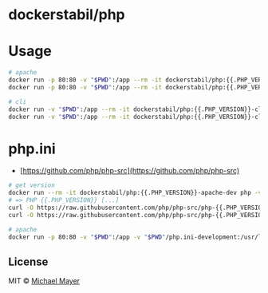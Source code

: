 # dockerstabil/php


# Usage

```bash
# apache
docker run -p 80:80 -v "$PWD":/app --rm -it dockerstabil/php:{{.PHP_VERSION}}-apache
docker run -p 80:80 -v "$PWD":/app --rm -it dockerstabil/php:{{.PHP_VERSION}}-apache-dev

# cli
docker run -v "$PWD":/app --rm -it dockerstabil/php:{{.PHP_VERSION}}-cli php -v
docker run -v "$PWD":/app --rm -it dockerstabil/php:{{.PHP_VERSION}}-cli-dev php -v
```


# php.ini

* [https://github.com/php/php-src](https://github.com/php/php-src)

```bash
# get version
docker run --rm -it dockerstabil/php:{{.PHP_VERSION}}-apache-dev php -v
# => PHP {{.PHP_VERSION}} [...]
curl -O https://raw.githubusercontent.com/php/php-src/php-{{.PHP_VERSION}}/php.ini-development
curl -O https://raw.githubusercontent.com/php/php-src/php-{{.PHP_VERSION}}/php.ini-production

# apache
docker run -p 80:80 -v "$PWD":/app -v "$PWD"/php.ini-development:/usr/local/etc/php/conf.d/php.ini --rm -it dockerstabil/php:{{.PHP_VERSION}}-apache-dev
```


## License

MIT © [Michael Mayer](http://schnittstabil.de)
